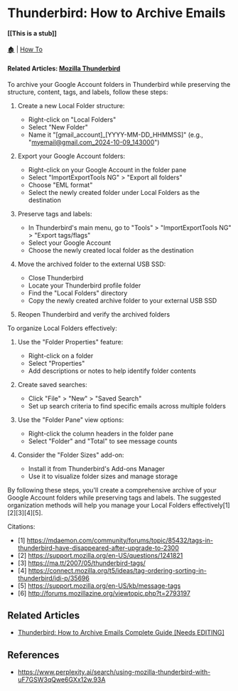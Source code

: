 # Thunderbird: How to Archive Emails

####  [[This is a stub]]

[🏚️](../README.md) | [How To](/how-to/index.md)

#### Related Articles: [Mozilla Thunderbird](/email/thunderbird.md)

To archive your Google Account folders in Thunderbird while preserving the structure, content, tags, and labels, follow these steps:

1. Create a new Local Folder structure:
   - Right-click on "Local Folders"
   - Select "New Folder"
   - Name it "[gmail_account]_[YYYY-MM-DD_HHMMSS]" (e.g., "myemail@gmail.com_2024-10-09_143000")

2. Export your Google Account folders:
   - Right-click on your Google Account in the folder pane
   - Select "ImportExportTools NG" > "Export all folders"
   - Choose "EML format"
   - Select the newly created folder under Local Folders as the destination

3. Preserve tags and labels:
   - In Thunderbird's main menu, go to "Tools" > "ImportExportTools NG" > "Export tags/flags"
   - Select your Google Account
   - Choose the newly created local folder as the destination

4. Move the archived folder to the external USB SSD:
   - Close Thunderbird
   - Locate your Thunderbird profile folder
   - Find the "Local Folders" directory
   - Copy the newly created archive folder to your external USB SSD

5. Reopen Thunderbird and verify the archived folders

To organize Local Folders effectively:

1. Use the "Folder Properties" feature:
   - Right-click on a folder
   - Select "Properties"
   - Add descriptions or notes to help identify folder contents

2. Create saved searches:
   - Click "File" > "New" > "Saved Search"
   - Set up search criteria to find specific emails across multiple folders

3. Use the "Folder Pane" view options:
   - Right-click the column headers in the folder pane
   - Select "Folder" and "Total" to see message counts

4. Consider the "Folder Sizes" add-on:
   - Install it from Thunderbird's Add-ons Manager
   - Use it to visualize folder sizes and manage storage

By following these steps, you'll create a comprehensive archive of your Google Account folders while preserving tags and labels. The suggested organization methods will help you manage your Local Folders effectively[1][2][3][4][5].

Citations:
- [1] https://mdaemon.com/community/forums/topic/85432/tags-in-thunderbird-have-disappeared-after-upgrade-to-2300
- [2] https://support.mozilla.org/en-US/questions/1241821
- [3] https://ma.tt/2007/05/thunderbird-tags/
- [4] https://connect.mozilla.org/t5/ideas/tag-ordering-sorting-in-thunderbird/idi-p/35696
- [5] https://support.mozilla.org/en-US/kb/message-tags
- [6] http://forums.mozillazine.org/viewtopic.php?t=2793197

## Related Articles

- [Thunderbird: How to Archive Emails Complete Guide [Needs EDITING]](/how-to/tbird-archive-emails-v2.md)


## References

- https://www.perplexity.ai/search/using-mozilla-thunderbird-with-uF7GSW3qQwe6GXx12w.93A